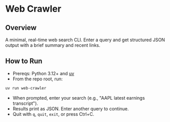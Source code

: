# Web Crawler

## Overview
A minimal, real-time web search CLI. Enter a query and get structured JSON output with a brief summary and recent links.

## How to Run
- Prereqs: Python 3.12+ and [uv](https://docs.astral.sh/uv/)
- From the repo root, run:

```bash
uv run web-crawler
```

- When prompted, enter your search (e.g., "AAPL latest earnings transcript").
- Results print as JSON. Enter another query to continue.
- Quit with `q`, `quit`, `exit`, or press Ctrl+C.

